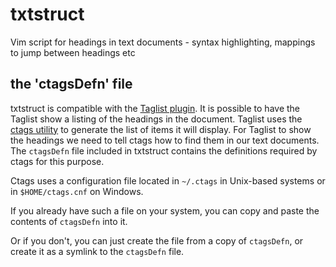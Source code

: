 
txtstruct
=========

Vim script for headings in text documents - syntax highlighting, mappings to jump between headings etc


the 'ctagsDefn' file
--------------------

txtstruct is compatible with the [Taglist plugin](http://www.vim.org/scripts/script.php?script_id=273).  It is possible to have the Taglist show a listing of the headings in the document.  Taglist uses the [ctags utility](http://ctags.sourceforge.net/) to generate the list of items it will display.  For Taglist to show the headings we need to tell ctags how to find them in our text documents.  The `ctagsDefn` file included in txtstruct contains the definitions required by ctags for this purpose.

Ctags uses a configuration file located in 
`~/.ctags` in Unix-based systems
or in 
`$HOME/ctags.cnf` on Windows.

If you already have such a file on your system, you can copy and paste the contents of `ctagsDefn` into it.

Or if you don't, you can just create the file from a copy of `ctagsDefn`, or create it as a symlink to the `ctagsDefn` file.

